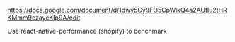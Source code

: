 https://docs.google.com/document/d/1dwy5Cy9FO5CpWikQ4a2AUtIu2tHRKMmm9ezaycKIp9A/edit


Use react-native-performance (shopify) to benchmark